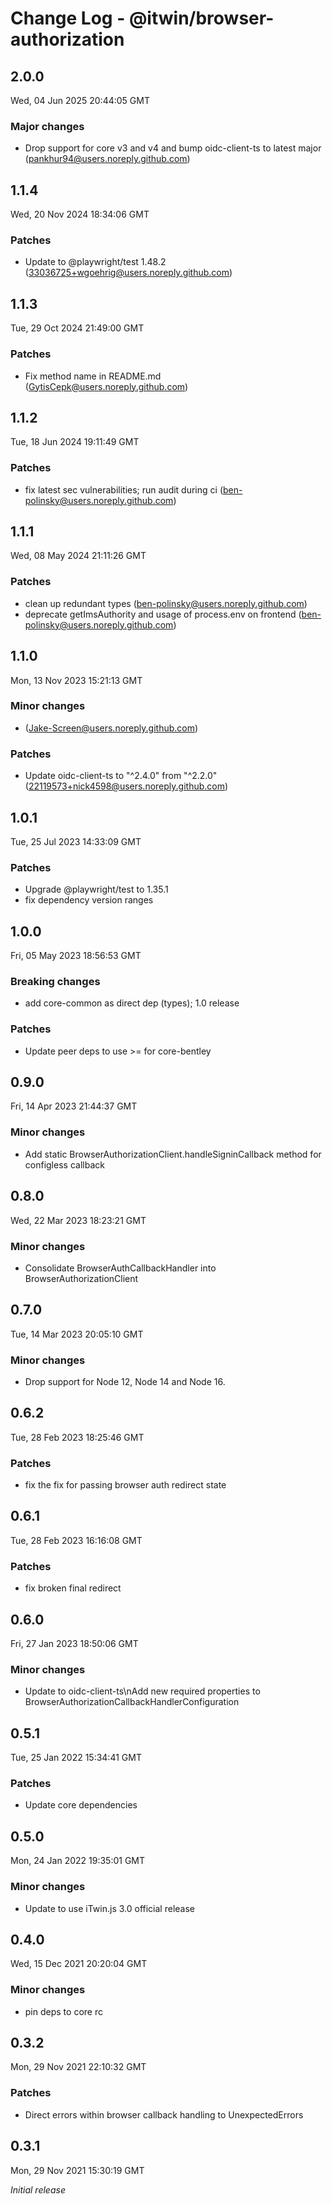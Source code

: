 # Change Log - @itwin/browser-authorization

<!-- This log was last generated on Wed, 04 Jun 2025 20:44:05 GMT and should not be manually modified. -->

<!-- Start content -->

## 2.0.0

Wed, 04 Jun 2025 20:44:05 GMT

### Major changes

- Drop support for core v3 and v4 and bump oidc-client-ts to latest major (pankhur94@users.noreply.github.com)

## 1.1.4

Wed, 20 Nov 2024 18:34:06 GMT

### Patches

- Update to @playwright/test 1.48.2 (33036725+wgoehrig@users.noreply.github.com)

## 1.1.3

Tue, 29 Oct 2024 21:49:00 GMT

### Patches

- Fix method name in README.md (GytisCepk@users.noreply.github.com)

## 1.1.2

Tue, 18 Jun 2024 19:11:49 GMT

### Patches

- fix latest sec vulnerabilities; run audit during ci (ben-polinsky@users.noreply.github.com)

## 1.1.1

Wed, 08 May 2024 21:11:26 GMT

### Patches

- clean up redundant types (ben-polinsky@users.noreply.github.com)
- deprecate getImsAuthority and usage of process.env on frontend (ben-polinsky@users.noreply.github.com)

## 1.1.0

Mon, 13 Nov 2023 15:21:13 GMT

### Minor changes

-  (Jake-Screen@users.noreply.github.com)

### Patches

- Update oidc-client-ts to "^2.4.0" from "^2.2.0" (22119573+nick4598@users.noreply.github.com)

## 1.0.1
Tue, 25 Jul 2023 14:33:09 GMT

### Patches

- Upgrade @playwright/test to 1.35.1
- fix dependency version ranges

## 1.0.0
Fri, 05 May 2023 18:56:53 GMT

### Breaking changes

- add core-common as direct dep (types); 1.0 release

### Patches

- Update peer deps to use >= for core-bentley

## 0.9.0
Fri, 14 Apr 2023 21:44:37 GMT

### Minor changes

- Add static BrowserAuthorizationClient.handleSigninCallback method for configless callback

## 0.8.0
Wed, 22 Mar 2023 18:23:21 GMT

### Minor changes

- Consolidate BrowserAuthCallbackHandler into BrowserAuthorizationClient

## 0.7.0
Tue, 14 Mar 2023 20:05:10 GMT

### Minor changes

- Drop support for Node 12, Node 14 and Node 16.

## 0.6.2
Tue, 28 Feb 2023 18:25:46 GMT

### Patches

- fix the fix for passing browser auth redirect state

## 0.6.1
Tue, 28 Feb 2023 16:16:08 GMT

### Patches

- fix broken final redirect

## 0.6.0
Fri, 27 Jan 2023 18:50:06 GMT

### Minor changes

- Update to oidc-client-ts\nAdd new required properties to BrowserAuthorizationCallbackHandlerConfiguration

## 0.5.1
Tue, 25 Jan 2022 15:34:41 GMT

### Patches

- Update core dependencies

## 0.5.0
Mon, 24 Jan 2022 19:35:01 GMT

### Minor changes

- Update to use iTwin.js 3.0 official release

## 0.4.0
Wed, 15 Dec 2021 20:20:04 GMT

### Minor changes

- pin deps to core rc

## 0.3.2
Mon, 29 Nov 2021 22:10:32 GMT

### Patches

- Direct errors within browser callback handling to UnexpectedErrors

## 0.3.1
Mon, 29 Nov 2021 15:30:19 GMT

_Initial release_
